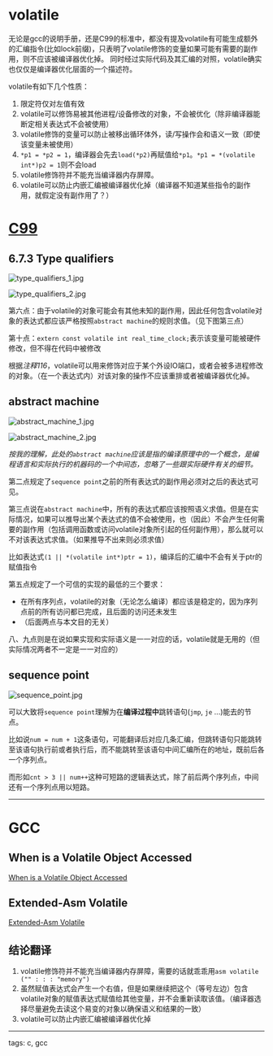 # volatile

无论是gcc的说明手册，还是C99的标准中，都没有提及volatile有可能生成额外的汇编指令(比如lock前缀)，只表明了volatile修饰的变量如果可能有需要的副作用，则不应该被编译器优化掉。
同时经过实际代码及其汇编的对照，volatile确实也仅仅是编译器优化层面的一个描述符。

volatile有如下几个性质：
1. 限定符仅对左值有效
2. volatile可以修饰易被其他进程/设备修改的对象，不会被优化（除非编译器能断定相关表达式不会被使用）
3. volatile修饰的变量可以防止被移出循环体外，读/写操作会和语义一致（即使该变量未被使用）
4. `*p1 = *p2 = 1`，编译器会先去`load(*p2)`再赋值给`*p1`。`*p1 = *(volatile int*)p2 = 1`则不会load
5. volatile修饰符并不能充当编译器内存屏障。
6. volatile可以防止内嵌汇编被编译器优化掉（编译器不知道某些指令的副作用，就假定没有副作用了？）

# [C99](http://www.open-std.org/jtc1/sc22/WG14/www/docs/n1256.pdf)

## 6.7.3 Type qualifiers

![type_qualifiers_1.jpg](../volatile/images/type_qualifiers_1.jpg)

![type_qualifiers_2.jpg](../volatile/images/type_qualifiers_2.jpg)

第六点：由于volatile的对象可能会有其他未知的副作用，因此任何包含volatile对象的表达式都应该严格按照`abstract machine`的规则求值。（见下图第三点）

第十点：`extern const volatile int real_time_clock;`表示该变量可能被硬件修改，但不得在代码中被修改

根据*注释116*，volatile可以用来修饰对应于某个外设IO端口，或者会被多进程修改的对象。（在一个表达式内）对该对象的操作不应该重排或者被编译器优化掉。

## abstract machine

![abstract_machine_1.jpg](../volatile/images/abstract_machine_1.jpg)

![abstract_machine_2.jpg](../volatile/images/abstract_machine_2.jpg)

*按我的理解，此处的`abstract machine`应该是指的编译原理中的一个概念，是编程语言和实际执行的机器码的一个中间态，忽略了一些跟实际硬件有关的细节。*

第二点规定了`sequence point`之前的所有表达式的副作用必须对之后的表达式可见。

第三点说在`abstract machine`中，所有的表达式都应该按照语义求值。但是在实际情况，如果可以推导出某个表达式的值不会被使用，也（因此）不会产生任何需要的副作用（包括调用函数或访问volatile对象所引起的任何副作用），那么就可以不对该表达式求值。（如果推导不出来则必须求值）

比如表达式`(1 || *(volatile int*)ptr = 1)`，编译后的汇编中不会有关于ptr的赋值指令

第五点规定了一个可信的实现的最低的三个要求：

- 在所有序列点，volatile的对象（无论怎么编译）都应该是稳定的，因为序列点前的所有访问都已完成，且后面的访问还未发生
- （后面两点与本文目的无关）

八、九点则是在说如果实现和实际语义是一一对应的话，volatile就是无用的（但实际情况两者不一定是一一对应的）


## sequence point

![sequence_point.jpg](../volatile/images/sequence_point.jpg)

可以大致将`sequence point`理解为在**编译过程中**跳转语句(`jmp`, `je` ...)能去的节点。

比如说`num = num + 1`这条语句，可能翻译后对应几条汇编，但跳转语句只能跳转至该语句执行前或者执行后，而不能跳转至该语句中间汇编所在的地址，既前后各一个序列点。

而形如`cnt > 3 || num++`这种可短路的逻辑表达式，除了前后两个序列点，中间还有一个序列点用以短路。

---

# GCC

## When is a Volatile Object Accessed

[When is a Volatile Object Accessed](https://gcc.gnu.org/onlinedocs/gcc/Volatiles.html)

## Extended-Asm Volatile
[Extended-Asm Volatile](https://gcc.gnu.org/onlinedocs/gcc/Extended-Asm.html#Volatile-1)

## 结论翻译

1. volatile修饰符并不能充当编译器内存屏障，需要的话就乖乖用`asm volatile ("" : : : "memory")`
2. 虽然赋值表达式会产生一个右值，但是如果继续把这个（等号左边）包含volatile对象的赋值表达式赋值给其他变量，并不会重新读取该值。（编译器选择尽量避免去读这个易变的对象以确保语义和结果的一致）
3. volatile可以防止内嵌汇编被编译器优化掉

---

tags: c, gcc